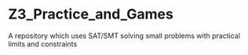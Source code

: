# Z3_Practice_and_Games
A repository which uses SAT/SMT solving small problems with practical limits and constraints
